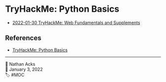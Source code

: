 # TryHackMe: Python Basics

* [2022-01-30 TryHackMe: Web Fundamentals and Supplements](../log/2022-01-30-tryhackme-web-fundamentals-and-supplements.md)

## References

* [TryHackMe: Python Basics](https://tryhackme.com/room/pythonbasics)

- - - -

<span aria-hidden="true">👤</span> Nathan Acks  
<span aria-hidden="true">📅</span> January 3, 2022  
<span aria-hidden="true">🏷️</span> #MOC
